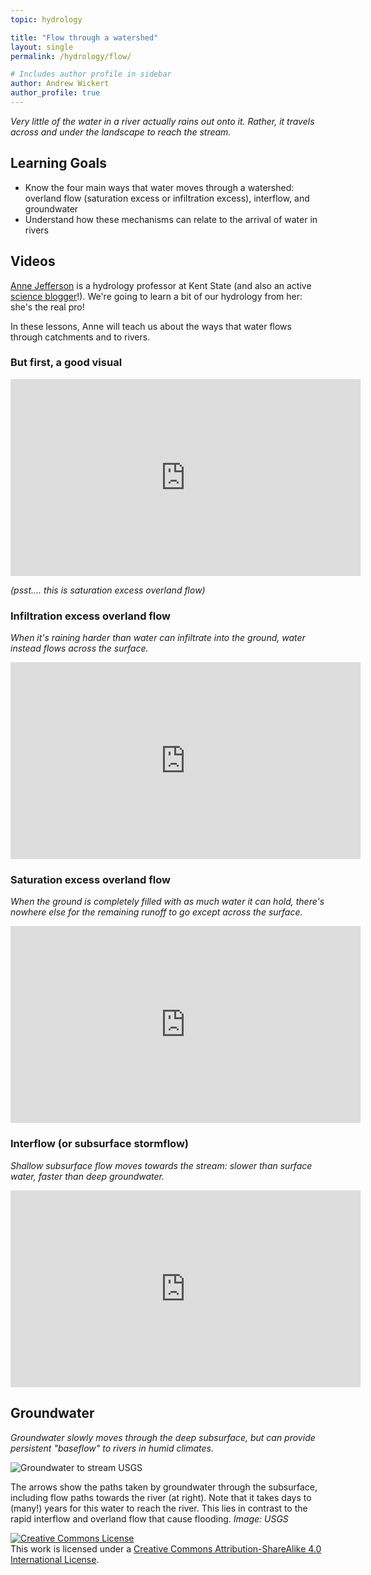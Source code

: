 ```yaml
---
topic: hydrology

title: "Flow through a watershed"
layout: single
permalink: /hydrology/flow/

# Includes author profile in sidebar
author: Andrew Wickert
author_profile: true
---
```


*Very little of the water in a river actually rains out onto it. Rather, it travels across and under the landscape to reach the stream.*

## Learning Goals

* Know the four main ways that water moves through a watershed: overland flow (saturation excess or infiltration excess), interflow, and groundwater
* Understand how these mechanisms can relate to the arrival of water in rivers

## Videos

[Anne Jefferson](https://www.kent.edu/geology/profile/anne-jefferson) is a hydrology professor at Kent State (and also an active [science blogger](https://all-geo.org/highlyallochthonous/author/ajefferson/)!). We're going to learn a bit of our hydrology from her: she's the real pro!

In these lessons, Anne will teach us about the ways that water flows through catchments and to rivers.

### But first, a good visual

<iframe width="560" height="315" src="https://www.youtube.com/embed/JVRna7Awnd0" frameborder="0" allow="accelerometer; autoplay; clipboard-write; encrypted-media; gyroscope; picture-in-picture" allowfullscreen></iframe>

*(psst.... this is saturation excess overland flow)*

### Infiltration excess overland flow

*When it's raining harder than water can infiltrate into the ground, water instead flows across the surface.*

<iframe width="560" height="315" src="https://www.youtube.com/embed/sq0zdIHwvxs" frameborder="0" allow="accelerometer; autoplay; clipboard-write; encrypted-media; gyroscope; picture-in-picture" allowfullscreen></iframe>

### Saturation excess overland flow

*When the ground is completely filled with as much water it can hold, there's nowhere else for the remaining runoff to go except across the surface.*

<iframe width="560" height="315" src="https://www.youtube.com/embed/eP7nN3kmZ6A" frameborder="0" allow="accelerometer; autoplay; clipboard-write; encrypted-media; gyroscope; picture-in-picture" allowfullscreen></iframe>

### Interflow (or subsurface stormflow)

*Shallow subsurface flow moves towards the stream: slower than surface water, faster than deep groundwater.*

<iframe width="560" height="315" src="https://www.youtube.com/embed/lPTASIJHUA8" frameborder="0" allow="accelerometer; autoplay; clipboard-write; encrypted-media; gyroscope; picture-in-picture" allowfullscreen></iframe>

## Groundwater

*Groundwater slowly moves through the deep subsurface, but can provide persistent "baseflow" to rivers in humid climates.*

![Groundwater to stream USGS](https://pubs.usgs.gov/circ/circ1139/images/fig03.gif)

The arrows show the paths taken by groundwater through the subsurface, including flow paths towards the river (at right). Note that it takes days to (many!) years for this water to reach the river. This lies in contrast to the rapid interflow and overland flow that cause flooding. *Image: USGS*


<a rel="license" href="http://creativecommons.org/licenses/by-sa/4.0/"><img alt="Creative Commons License" style="border-width:0" src="https://i.creativecommons.org/l/by-sa/4.0/88x31.png" /></a><br />This work is licensed under a <a rel="license" href="http://creativecommons.org/licenses/by-sa/4.0/">Creative Commons Attribution-ShareAlike 4.0 International License</a>.
